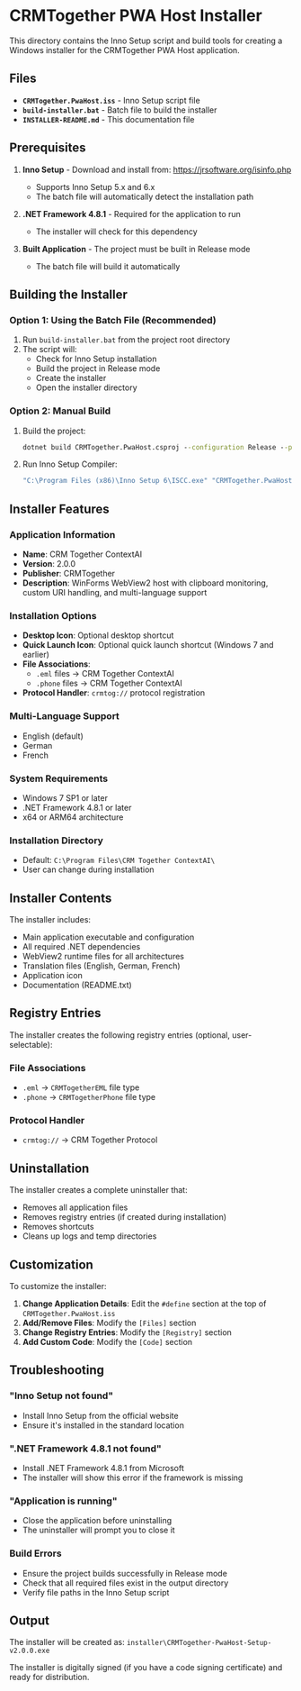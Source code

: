 # CRMTogether PWA Host Installer

This directory contains the Inno Setup script and build tools for creating a Windows installer for the CRMTogether PWA Host application.

## Files

- **`CRMTogether.PwaHost.iss`** - Inno Setup script file
- **`build-installer.bat`** - Batch file to build the installer
- **`INSTALLER-README.md`** - This documentation file

## Prerequisites

1. **Inno Setup** - Download and install from: https://jrsoftware.org/isinfo.php
   - Supports Inno Setup 5.x and 6.x
   - The batch file will automatically detect the installation path

2. **.NET Framework 4.8.1** - Required for the application to run
   - The installer will check for this dependency

3. **Built Application** - The project must be built in Release mode
   - The batch file will build it automatically

## Building the Installer

### Option 1: Using the Batch File (Recommended)

1. Run `build-installer.bat` from the project root directory
2. The script will:
   - Check for Inno Setup installation
   - Build the project in Release mode
   - Create the installer
   - Open the installer directory

### Option 2: Manual Build

1. Build the project:
   ```cmd
   dotnet build CRMTogether.PwaHost.csproj --configuration Release --platform x64
   ```

2. Run Inno Setup Compiler:
   ```cmd
   "C:\Program Files (x86)\Inno Setup 6\ISCC.exe" "CRMTogether.PwaHost.iss"
   ```

## Installer Features

### Application Information
- **Name**: CRM Together ContextAI
- **Version**: 2.0.0
- **Publisher**: CRMTogether
- **Description**: WinForms WebView2 host with clipboard monitoring, custom URI handling, and multi-language support

### Installation Options
- **Desktop Icon**: Optional desktop shortcut
- **Quick Launch Icon**: Optional quick launch shortcut (Windows 7 and earlier)
- **File Associations**: 
  - `.eml` files → CRM Together ContextAI
  - `.phone` files → CRM Together ContextAI
- **Protocol Handler**: `crmtog://` protocol registration

### Multi-Language Support
- English (default)
- German
- French

### System Requirements
- Windows 7 SP1 or later
- .NET Framework 4.8.1 or later
- x64 or ARM64 architecture

### Installation Directory
- Default: `C:\Program Files\CRM Together ContextAI\`
- User can change during installation

## Installer Contents

The installer includes:
- Main application executable and configuration
- All required .NET dependencies
- WebView2 runtime files for all architectures
- Translation files (English, German, French)
- Application icon
- Documentation (README.txt)

## Registry Entries

The installer creates the following registry entries (optional, user-selectable):

### File Associations
- `.eml` → `CRMTogetherEML` file type
- `.phone` → `CRMTogetherPhone` file type

### Protocol Handler
- `crmtog://` → CRM Together Protocol

## Uninstallation

The installer creates a complete uninstaller that:
- Removes all application files
- Removes registry entries (if created during installation)
- Removes shortcuts
- Cleans up logs and temp directories

## Customization

To customize the installer:

1. **Change Application Details**: Edit the `#define` section at the top of `CRMTogether.PwaHost.iss`
2. **Add/Remove Files**: Modify the `[Files]` section
3. **Change Registry Entries**: Modify the `[Registry]` section
4. **Add Custom Code**: Modify the `[Code]` section

## Troubleshooting

### "Inno Setup not found"
- Install Inno Setup from the official website
- Ensure it's installed in the standard location

### ".NET Framework 4.8.1 not found"
- Install .NET Framework 4.8.1 from Microsoft
- The installer will show this error if the framework is missing

### "Application is running"
- Close the application before uninstalling
- The uninstaller will prompt you to close it

### Build Errors
- Ensure the project builds successfully in Release mode
- Check that all required files exist in the output directory
- Verify file paths in the Inno Setup script

## Output

The installer will be created as:
`installer\CRMTogether-PwaHost-Setup-v2.0.0.exe`

The installer is digitally signed (if you have a code signing certificate) and ready for distribution.
